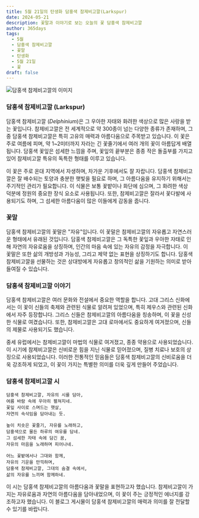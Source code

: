 ```yaml
---
title: 5월 21일의 탄생화 담홍색 참제비고깔(Larkspur)
date: 2024-05-21
description: 꽃말과 이야기로 보는 오늘의 꽃 담홍색 참제비고깔
author: 365days
tags:
  - 5월
  - 담홍색 참제비고깔
  - 꽃말
  - 탄생화
  - 5월 21일
  - 꽃
draft: false
---
```


![담홍색 참제비고깔의 이미지](https://cdn.pixabay.com/photo/2019/08/28/07/43/nature-4436024_640.jpg#center)


### 담홍색 참제비고깔 (Larkspur)

담홍색 참제비고깔 (*Delphinium*)은 그 우아한 자태와 화려한 색상으로 많은 사랑을 받는 꽃입니다. 참제비고깔은 전 세계적으로 약 300종이 넘는 다양한 종류가 존재하며, 그 중 담홍색 참제비고깔은 특히 고유의 매력과 아름다움으로 주목받고 있습니다. 이 꽃은 주로 여름에 피며, 약 1~2미터까지 자라는 긴 꽃줄기에서 여러 개의 꽃이 아름답게 배열됩니다. 담홍색 꽃잎은 섬세한 느낌을 주며, 꽃잎의 끝부분은 종종 작은 돌출부를 가지고 있어 참제비고깔 특유의 독특한 형태를 이루고 있습니다.

이 꽃은 주로 온대 지역에서 자생하며, 차가운 기후에서도 잘 자랍니다. 담홍색 참제비고깔은 잘 배수되는 토양과 충분한 햇빛을 필요로 하며, 그 아름다움을 유지하기 위해서는 주기적인 관리가 필요합니다. 이 식물은 보통 꽃밭이나 화단에 심으며, 그 화려한 색상 덕분에 정원의 중요한 장식 요소로 사용됩니다. 또한, 참제비고깔은 잘라서 꽃다발에 사용되기도 하며, 그 섬세한 아름다움이 많은 이들에게 감동을 줍니다.

### 꽃말

담홍색 참제비고깔의 꽃말은 "자유"입니다. 이 꽃말은 참제비고깔의 자유롭고 자연스러운 형태에서 유래된 것입니다. 담홍색 참제비고깔은 그 독특한 꽃잎과 우아한 자태로 인해 자연의 자유로움을 상징하며, 인간의 마음 속에 있는 자유의 감정을 자극합니다. 이 꽃말은 또한 삶의 개방성과 가능성, 그리고 제약 없는 표현을 상징하기도 합니다. 담홍색 참제비고깔을 선물하는 것은 상대방에게 자유롭고 창의적인 삶을 기원하는 의미로 받아들여질 수 있습니다.

### 담홍색 참제비고깔 이야기

담홍색 참제비고깔은 여러 문화와 전설에서 중요한 역할을 합니다. 고대 그리스 신화에서는 이 꽃이 신들의 축제와 관련된 식물로 알려져 있었으며, 특히 제우스와 관련된 신화에서 자주 등장합니다. 그리스 신들은 참제비고깔의 아름다움을 칭송하며, 이 꽃을 신성한 식물로 여겼습니다. 또한, 참제비고깔은 고대 로마에서도 중요하게 여겨졌으며, 신들의 제물로 사용되기도 했습니다.

중세 유럽에서는 참제비고깔이 마법의 식물로 여겨졌고, 종종 약용으로 사용되었습니다. 이 시기에 참제비고깔은 신비로운 힘을 지닌 식물로 믿어졌으며, 질병 치료나 보호의 상징으로 사용되었습니다. 이러한 전통적인 믿음들은 담홍색 참제비고깔의 신비로움을 더욱 강조하게 되었고, 이 꽃이 가지는 특별한 의미를 더욱 깊게 만들어 주었습니다.

### 담홍색 참제비고깔 시

```
담홍색 참제비고깔, 자유의 시를 담아,  
여름 바람 속에 우아히 펼쳐지네.  
꽃잎 사이로 스며드는 햇살,  
자연의 속삭임을 담아내는 듯.

높이 치솟은 꽃줄기, 자유를 노래하고,  
담홍색으로 물든 하루의 여유를 담네.  
그 섬세한 자태 속에 담긴 꿈,  
자유의 마음을 노래하며 피어나네.

어느 꽃밭에서나 그대와 함께,  
자유의 기운을 만끽하며,  
담홍색 참제비고깔, 그대의 숨결 속에서,  
삶의 자유를 느끼며 함께하네.
```

이 시는 담홍색 참제비고깔의 아름다움과 꽃말을 표현하고자 했습니다. 참제비고깔이 가지는 자유로움과 자연의 아름다움을 담아내었으며, 이 꽃이 주는 긍정적인 에너지를 강조하고자 했습니다. 이 블로그 게시물이 담홍색 참제비고깔의 매력과 의미를 잘 전달할 수 있기를 바랍니다. 



